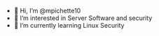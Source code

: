 - 👋 Hi, I’m @mpichette10
- 👀 I’m interested in Server Software and security
- 🌱 I’m currently learning Linux Security


<!---
mpichette10/mpichette10 is a ✨ special ✨ repository because its `README.md` (this file) appears on your GitHub profile.
You can click the Preview link to take a look at your changes.
--->
